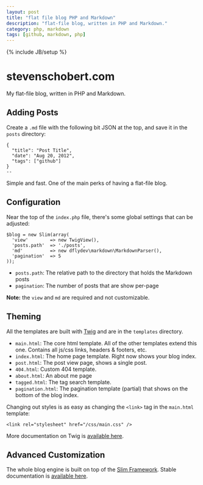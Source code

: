 ```yaml
---
layout: post
title: "flat file blog PHP and Markdown"
description: "flat-file blog, written in PHP and Markdown."
category: php, markdown
tags: [github, markdown, php]
---
```

{% include JB/setup %}

# stevenschobert.com

My flat-file blog, written in PHP and Markdown.

## Adding Posts

Create a `.md` file with the following bit JSON at the top, and save it in the `posts` directory:

~~~
{
  "title": "Post Title",
  "date": "Aug 20, 2012",
  "tags": ["github"]
}
--
~~~

Simple and fast. One of the main perks of having a flat-file blog.

## Configuration

Near the top of the `index.php` file, there's some global settings that can be adjusted:

~~~
$blog = new Slim(array(
  'view'        => new TwigView(),
  'posts.path'  => './posts',
  'md'          => new dflydev\markdown\MarkdownParser(),
  'pagination'  => 5
));
~~~

- `posts.path`: The relative path to the directory that holds the Markdown posts
- `pagination`: The number of posts that are show per-page

__Note:__ the `view` and `md` are required and not customizable.

## Theming

All the templates are built with [Twig](http://twig.sensiolabs.org/ "twig.sensiolabs.org") and are in the `templates` directory.

- `main.html`: The core html template. All of the other templates extend this one. Contains all js/css links, headers & footers, etc.
- `index.html`: The home page template. Right now shows your blog index.
- `post.html`: The post view page, shows a single post.
- `404.html`: Custom 404 template.
- `about.html`: An about me page
- `tagged.html`: The tag search template.
- `pagination.html`: The pagination template (partial) that shows on the bottom of the blog index.

Changing out styles is as easy as changing the `<link>` tag in the `main.html` template:

~~~
<link rel="stylesheet" href="/css/main.css" />
~~~

More documentation on Twig is [available here](http://twig.sensiolabs.org/documentation "twig.sensiolabs.org/documentation").

## Advanced Customization

The whole blog engine is built on top of the [Slim Framework](http://www.slimframework.com/ "slimframework.com"). 
Stable documentation is [available here](http://www.slimframework.com/documentation/stable "slimframework.com/documentation/stable").

